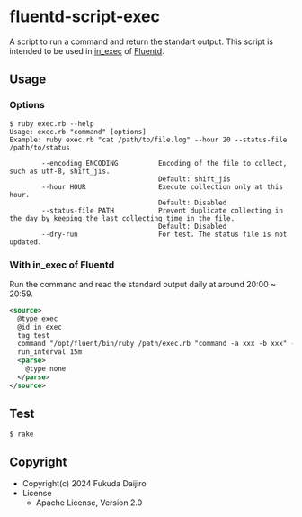 # fluentd-script-exec

A script to run a command and return the standart output.
This script is intended to be used in [in_exec](https://docs.fluentd.org/input/exec) of [Fluentd](https://www.fluentd.org/).

## Usage

### Options

```console
$ ruby exec.rb --help
Usage: exec.rb "command" [options]
Example: ruby exec.rb "cat /path/to/file.log" --hour 20 --status-file /path/to/status

        --encoding ENCODING          Encoding of the file to collect, such as utf-8, shift_jis.
                                     Default: shift_jis
        --hour HOUR                  Execute collection only at this hour.
                                     Default: Disabled
        --status-file PATH           Prevent duplicate collecting in the day by keeping the last collecting time in the file.
                                     Default: Disabled
        --dry-run                    For test. The status file is not updated.
```

### With in_exec of Fluentd

Run the command and read the standard output daily at around 20:00 ~ 20:59.

```xml
<source>
  @type exec
  @id in_exec
  tag test
  command "/opt/fluent/bin/ruby /path/exec.rb "command -a xxx -b xxx" --encoding utf-8 --hour 20 --status-file /path/status"
  run_interval 15m
  <parse>
    @type none
  </parse>
</source>
```

## Test

```console
$ rake
```

## Copyright

* Copyright(c) 2024 Fukuda Daijiro
* License
  * Apache License, Version 2.0

